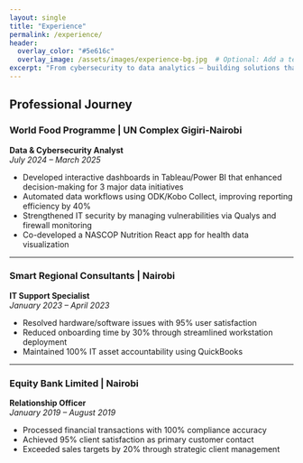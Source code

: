 ```yaml
---
layout: single
title: "Experience"
permalink: /experience/
header:
  overlay_color: "#5e616c"
  overlay_image: /assets/images/experience-bg.jpg  # Optional: Add a tech-themed background
excerpt: "From cybersecurity to data analytics – building solutions that drive impact."
---
```


## Professional Journey

<div class="timeline">

### **World Food Programme | UN Complex Gigiri-Nairobi**  
**Data & Cybersecurity Analyst**  
*July 2024 – March 2025*  
- Developed interactive dashboards in Tableau/Power BI that enhanced decision-making for 3 major data initiatives  
- Automated data workflows using ODK/Kobo Collect, improving reporting efficiency by 40%  
- Strengthened IT security by managing vulnerabilities via Qualys and firewall monitoring  
- Co-developed a NASCOP Nutrition React app for health data visualization  

---

### **Smart Regional Consultants | Nairobi**  
**IT Support Specialist**  
*January 2023 – April 2023*  
- Resolved hardware/software issues with 95% user satisfaction  
- Reduced onboarding time by 30% through streamlined workstation deployment  
- Maintained 100% IT asset accountability using QuickBooks  

---

### **Equity Bank Limited | Nairobi**  
**Relationship Officer**  
*January 2019 – August 2019*  
- Processed financial transactions with 100% compliance accuracy  
- Achieved 95% client satisfaction as primary customer contact  
- Exceeded sales targets by 20% through strategic client management  
